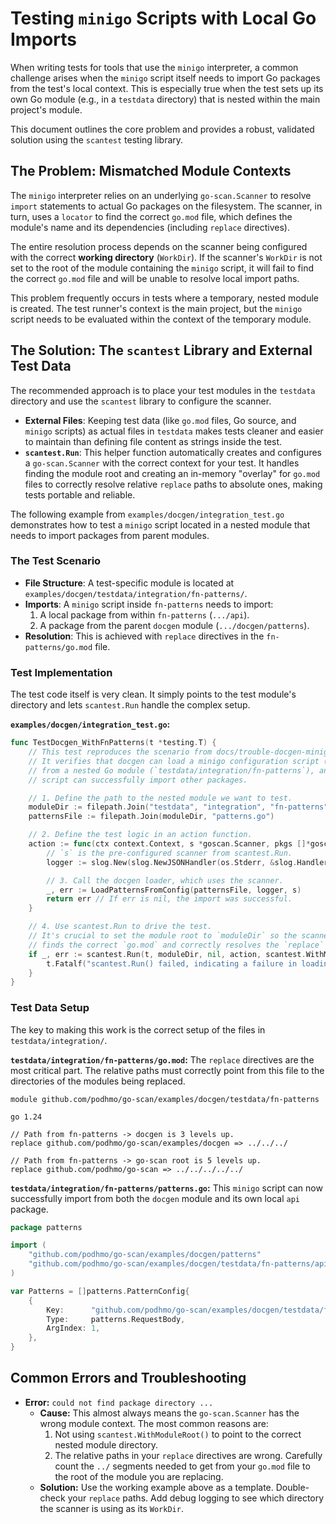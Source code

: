# Testing `minigo` Scripts with Local Go Imports

When writing tests for tools that use the `minigo` interpreter, a common challenge arises when the `minigo` script itself needs to import Go packages from the test's local context. This is especially true when the test sets up its own Go module (e.g., in a `testdata` directory) that is nested within the main project's module.

This document outlines the core problem and provides a robust, validated solution using the `scantest` testing library.

## The Problem: Mismatched Module Contexts

The `minigo` interpreter relies on an underlying `go-scan.Scanner` to resolve `import` statements to actual Go packages on the filesystem. The scanner, in turn, uses a `locator` to find the correct `go.mod` file, which defines the module's name and its dependencies (including `replace` directives).

The entire resolution process depends on the scanner being configured with the correct **working directory** (`WorkDir`). If the scanner's `WorkDir` is not set to the root of the module containing the `minigo` script, it will fail to find the correct `go.mod` file and will be unable to resolve local import paths.

This problem frequently occurs in tests where a temporary, nested module is created. The test runner's context is the main project, but the `minigo` script needs to be evaluated within the context of the temporary module.

## The Solution: The `scantest` Library and External Test Data

The recommended approach is to place your test modules in the `testdata` directory and use the `scantest` library to configure the scanner.

- **External Files**: Keeping test data (like `go.mod` files, Go source, and `minigo` scripts) as actual files in `testdata` makes tests cleaner and easier to maintain than defining file content as strings inside the test.
- **`scantest.Run`**: This helper function automatically creates and configures a `go-scan.Scanner` with the correct context for your test. It handles finding the module root and creating an in-memory "overlay" for `go.mod` files to correctly resolve relative `replace` paths to absolute ones, making tests portable and reliable.

The following example from `examples/docgen/integration_test.go` demonstrates how to test a `minigo` script located in a nested module that needs to import packages from parent modules.

### The Test Scenario

- **File Structure**: A test-specific module is located at `examples/docgen/testdata/integration/fn-patterns/`.
- **Imports**: A `minigo` script inside `fn-patterns` needs to import:
    1. A local package from within `fn-patterns` (`.../api`).
    2. A package from the parent `docgen` module (`.../docgen/patterns`).
- **Resolution**: This is achieved with `replace` directives in the `fn-patterns/go.mod` file.

### Test Implementation

The test code itself is very clean. It simply points to the test module's directory and lets `scantest.Run` handle the complex setup.

**`examples/docgen/integration_test.go`:**
```go
func TestDocgen_WithFnPatterns(t *testing.T) {
	// This test reproduces the scenario from docs/trouble-docgen-minigo-import.md.
	// It verifies that docgen can load a minigo configuration script (`patterns.go`)
	// from a nested Go module (`testdata/integration/fn-patterns`), and that this
	// script can successfully import other packages.

	// 1. Define the path to the nested module we want to test.
	moduleDir := filepath.Join("testdata", "integration", "fn-patterns")
	patternsFile := filepath.Join(moduleDir, "patterns.go")

	// 2. Define the test logic in an action function.
	action := func(ctx context.Context, s *goscan.Scanner, pkgs []*goscan.Package) error {
		// `s` is the pre-configured scanner from scantest.Run.
		logger := slog.New(slog.NewJSONHandler(os.Stderr, &slog.HandlerOptions{Level: slog.LevelDebug}))

		// 3. Call the docgen loader, which uses the scanner.
		_, err := LoadPatternsFromConfig(patternsFile, logger, s)
		return err // If err is nil, the import was successful.
	}

	// 4. Use scantest.Run to drive the test.
	// It's crucial to set the module root to `moduleDir` so the scanner
	// finds the correct `go.mod` and correctly resolves the `replace` directives.
	if _, err := scantest.Run(t, moduleDir, nil, action, scantest.WithModuleRoot(moduleDir)); err != nil {
		t.Fatalf("scantest.Run() failed, indicating a failure in loading patterns: %+v", err)
	}
}
```

### Test Data Setup

The key to making this work is the correct setup of the files in `testdata/integration/`.

**`testdata/integration/fn-patterns/go.mod`:**
The `replace` directives are the most critical part. The relative paths must correctly point from this file to the directories of the modules being replaced.

```
module github.com/podhmo/go-scan/examples/docgen/testdata/fn-patterns

go 1.24

// Path from fn-patterns -> docgen is 3 levels up.
replace github.com/podhmo/go-scan/examples/docgen => ../../../

// Path from fn-patterns -> go-scan root is 5 levels up.
replace github.com/podhmo/go-scan => ../../../../../
```

**`testdata/integration/fn-patterns/patterns.go`:**
This `minigo` script can now successfully import from both the `docgen` module and its own local `api` package.
```go
package patterns

import (
	"github.com/podhmo/go-scan/examples/docgen/patterns"
	"github.com/podhmo/go-scan/examples/docgen/testdata/fn-patterns/api"
)

var Patterns = []patterns.PatternConfig{
	{
		Key:      "github.com/podhmo/go-scan/examples/docgen/testdata/fn-patterns/api.GetFoo",
		Type:     patterns.RequestBody,
		ArgIndex: 1,
	},
}
```

## Common Errors and Troubleshooting

- **Error:** `could not find package directory ...`
  - **Cause:** This almost always means the `go-scan.Scanner` has the wrong module context. The most common reasons are:
      1. Not using `scantest.WithModuleRoot()` to point to the correct nested module directory.
      2. The relative paths in your `replace` directives are wrong. Carefully count the `../` segments needed to get from your `go.mod` file to the root of the module you are replacing.
  - **Solution:** Use the working example above as a template. Double-check your `replace` paths. Add debug logging to see which directory the scanner is using as its `WorkDir`.

